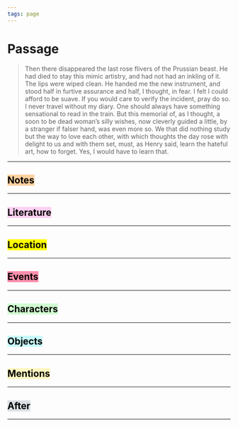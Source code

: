 ```yaml
---
tags: page
---
```


# Passage
> Then there disappeared the last rose flivers of the Prussian beast. He had died to stay this mimic artistry, and had not had an inkling of it. The lips were wiped clean. He handed me the new instrument, and stood half in furtive assurance and half, I thought, in fear. I felt I could afford to be suave. If you would care to verify the incident, pray do so. I never travel without my diary. One should always have something sensational to read in the train. But this memorial of, as I thought, a soon to be dead woman’s silly wishes, now cleverly guided a little, by a stranger if falser hand, was even more so. We that did nothing study but the way to love each other, with which thoughts the day rose with delight to us and with them set, must, as Henry said, learn the hateful art, how to forget. Yes, I would have to learn that.
---
## <mark style="background: #FFB86CA6;">Notes</mark>
---


## <mark style="background: #FFB8EBA6;">Literature</mark>
---

## <mark class="hltr-purple">Location</mark>
---

## <mark style="background: #FF5582A6;">Events</mark>
---

## <mark style="background: #BBFABBA6;">Characters</mark>
---

## <mark style="background: #ABF7F7A6;">Objects</mark>
---

## <mark style="background: #FFF3A3A6;">Mentions</mark>
---

## <mark style="background: #CACFD9A6;">After</mark>
---
